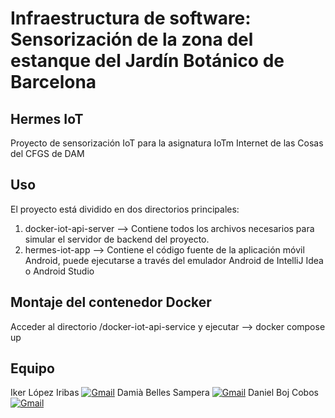 # Infraestructura de software: Sensorización de la zona del estanque del Jardín Botánico de Barcelona
## Hermes IoT
Proyecto de sensorización IoT para la asignatura IoTm Internet de las Cosas del CFGS de DAM
## Uso
El proyecto está dividido en dos directorios principales:
1. docker-iot-api-server --> Contiene todos los archivos necesarios para simular el servidor de backend del proyecto.
2. hermes-iot-app --> Contiene el código fuente de la aplicación móvil Android, puede ejecutarse a través del emulador Android de IntelliJ Idea o Android Studio

## Montaje del contenedor Docker
Acceder al directorio /docker-iot-api-service y ejecutar --> docker compose up

## Equipo
Iker López Iribas [![Gmail](https://img.shields.io/badge/Gmail-D14836?style=for-the-badge&logo=gmail&logoColor=white)](ilopezir@uoc.edu)
Damià Belles Sampera [![Gmail](https://img.shields.io/badge/Gmail-D14836?style=for-the-badge&logo=gmail&logoColor=white)](dbelles@uoc.edu)
Daniel Boj Cobos [![Gmail](https://img.shields.io/badge/Gmail-D14836?style=for-the-badge&logo=gmail&logoColor=white)](dboj@uoc.edu)              
